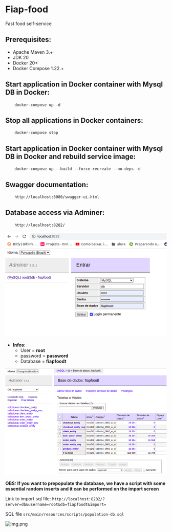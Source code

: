
# Fiap-food


Fast food self-service

## Prerequisites:
- Apache Maven 3.+
- JDK 20
- Docker 20+
- Docker Compose 1.22.+

## Start application in Docker container with Mysql DB in Docker:
```
    docker-compose up -d
```

## Stop all applications in Docker containers:
```
    docker-compose stop
```

## Start application in Docker container with Mysql DB in Docker and rebuild service image:
```
    docker-compose up --build --force-recreate --no-deps -d 
```

## Swagger documentation:
```
    http://localhost:8080/swagger-ui.html
```

## Database access via Adminer:
```
    http://localhost:8282/
```

![img.png](docs/adminer_login.png)

* **Infos**:
  * User = **root** 
  * password = **password**
  * Database = **fiapfoodt**

![img.png](docs/adminer_home.png)

**OBS: If you want to prepopulate the database, we have a script with some essential random inserts and it can be performed on the import screen**

Link to import sql file:
```http://localhost:8282/?server=db&username=root&db=fiapfoodt&import=```

SQL file `src/main/resources/scripts/population-db.sql`

![img.png](docs/adminer-import.png)
